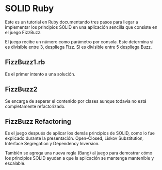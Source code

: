 # SOLID Ruby

Este es un tutorial en Ruby documentando tres pasos para llegar a
implementar los principios SOLID en una aplicación sencilla que consiste
en el juego FizzBuzz.

El juego recibe un número como parámetro por consola. Este determina
si es divisible entre 3, despliega Fizz. Si es divisible entre 5 despliega
Buzz.

## FizzBuzz1.rb

Es el primer intento a una solución.

## FizzBuzz2

Se encarga de separar el contenido por clases aunque todavía no está
completamente refactorizado.

## FizzBuzz Refactoring

Es el juego después de aplicar los demás principios de SOLID, como lo fue explicado
durante la presentación. Open-Closed, Liskov Substitution, Interface Segregation y
Dependency Inversion.

También se agrega una nueva regla (Bang) al juego para demostrar cómo los principios SOLID
ayudan a que la aplicación se mantenga mantenible y escalable.
